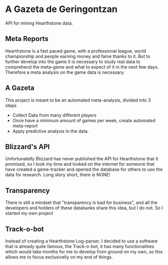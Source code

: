# A Gazeta de Geringontzan

API for mining Hearthstone data.

## Meta Reports
Hearthstone is a fast paced game, with a professional league, world championship
and people earning money and fame thanks to it. But to further develop into the
game it is necessary to study real data to comprehend the meta-game and what to
expect of it in the next few days. Therefore a meta analysis on the game data is
necessary.

## A Gazeta
This project is meant to be an automated meta-analysis, divided into 3 steps
 - Collect Data from many different players
 - Once have a minimum amount of games per week, create automated meta-report
 - Apply predictive analysis in the data.

## Blizzard's API
Unfortunatelly Blizzard has never published the API for Hearthstone that it
promised, so I took my time and looked on the internet for someone that have
created a game-tracker and opened the database for others to use the data for
research. Long story short, there is NONE!

## Transparency
There is still a mindset that "transparency is bad for business", and all the
developers and holders of these databanks share this idea, but I do not. So I
started my own project

## Track-o-bot
Instead of creating a Hearthstone Log-parser, I decided to use a software that
is already quite famous, the Track-o-bot, it has many functionalities which
would take months for me to develop from ground on my own, so this allows me to
focus exclusivelly on my end of things.
